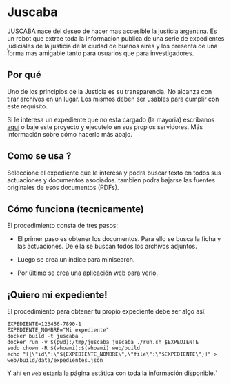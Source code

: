 # Juscaba

JUSCABA nace del deseo de hacer mas accesible la justicia argentina. Es un
robot que extrae toda la informacion publica de una serie de expedientes
judiciales de la justicia de la ciudad de buenos aires y los presenta de una
forma mas amigable tanto para usuarios que para investigadores.

## Por qué

Uno de los principios de la Justicia es su transparencia. No alcanza con tirar
archivos en un lugar. Los mismos deben ser usables para cumplir con este
requisito.

Si le interesa un expediente que no esta cargado (la mayoria) escribanos
[aquí](https://github.com/odia/juscaba/issues/new) o baje este proyecto y
ejecutelo en sus propios servidores. Más información sobre cómo hacerlo más
abajo.

## Como se usa ?

Seleccione el expediente que le interesa y podra buscar texto en todos sus
actuaciones y documentos asociados. tambien podra bajarse las fuentes
originales de esos documentos (PDFs).

## Cómo funciona (tecnicamente)

El procedimiento consta de tres pasos:

* El primer paso es obtener los documentos. Para ello se busca la ficha y las
actuaciones. De ella se buscan todos los archivos adjuntos.

* Luego se crea un índice para minisearch.

* Por último se crea una aplicación web para verlo.

## ¡Quiero mi expediente!

El procedimiento para obtener tu propio expediente debe ser algo asî.

```
EXPEDIENTE=123456-7890-1
EXPEDIENTE_NOMBRE="Mi expediente"
docker build -t juscaba .
docker run -v $(pwd):/tmp/juscaba juscaba ./run.sh $EXPEDIENTE
sudo chown -R $(whoami):$(whoami) web/build
echo "[{\"id\":\"${EXPEDIENTE_NOMBRE\",\"file\":\"$EXPEDIENTE\"}]" > web/build/data/expedientes.json
```

Y ahí en `web` estaría la página estática con toda la información disponible.`
